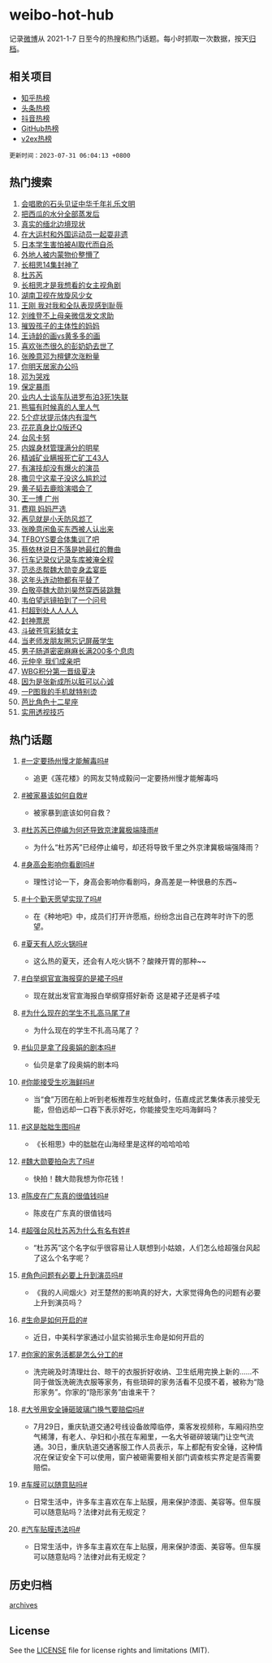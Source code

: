 # weibo-hot-hub

记录[微博](https://www.weibo.com)从 2021-1-7 日至今的热搜和热门话题。每小时抓取一次数据，按天[归档](archives)。

## 相关项目

- [知乎热榜](https://github.com/lonnyzhang423/zhihu-hot-hub)
- [头条热榜](https://github.com/lonnyzhang423/toutiao-hot-hub)
- [抖音热榜](https://github.com/lonnyzhang423/douyin-hot-hub)
- [GitHub热榜](https://github.com/lonnyzhang423/github-hot-hub)
- [v2ex热榜](https://github.com/lonnyzhang423/v2ex-hot-hub)


`更新时间：2023-07-31 06:04:13 +0800`

## 热门搜索

1. [会唱歌的石头见证中华千年礼乐文明](https://m.weibo.cn/search?containerid=100103type%3D1%26t%3D10%26q%3D%23%E4%BC%9A%E5%94%B1%E6%AD%8C%E7%9A%84%E7%9F%B3%E5%A4%B4%E8%A7%81%E8%AF%81%E4%B8%AD%E5%8D%8E%E5%8D%83%E5%B9%B4%E7%A4%BC%E4%B9%90%E6%96%87%E6%98%8E%23&stream_entry_id=51&isnewpage=1&extparam=seat%3D1%26filter_type%3Drealtimehot%26dgr%3D0%26c_type%3D51%26pos%3D0%26stream_entry_id%3D51%26cate%3D10103%26display_time%3D1690754652%26pre_seqid%3D1690754652012027345131&luicode=10000011&lfid=106003type%253D25%2526t%253D3%2526disable_hot%253D1%2526filter_type%253Drealtimehot)
1. [把西瓜的水分全部蒸发后](https://m.weibo.cn/search?containerid=100103type%3D1%26t%3D10%26q%3D%E6%8A%8A%E8%A5%BF%E7%93%9C%E7%9A%84%E6%B0%B4%E5%88%86%E5%85%A8%E9%83%A8%E8%92%B8%E5%8F%91%E5%90%8E&stream_entry_id=31&isnewpage=1&extparam=seat%3D1%26band_rank%3D1%26q%3D%25E6%258A%258A%25E8%25A5%25BF%25E7%2593%259C%25E7%259A%2584%25E6%25B0%25B4%25E5%2588%2586%25E5%2585%25A8%25E9%2583%25A8%25E8%2592%25B8%25E5%258F%2591%25E5%2590%258E%26lcate%3D5001%26c_type%3D31%26filter_type%3Drealtimehot%26cate%3D5001%26flag%3D2%26dgr%3D0%26stream_entry_id%3D31%26pos%3D0%26realpos%3D1%26display_time%3D1690754652%26pre_seqid%3D1690754652012027345131&luicode=10000011&lfid=106003type%253D25%2526t%253D3%2526disable_hot%253D1%2526filter_type%253Drealtimehot)
1. [真实的缅北边境现状](https://m.weibo.cn/search?containerid=100103type%3D1%26t%3D10%26q%3D%23%E7%9C%9F%E5%AE%9E%E7%9A%84%E7%BC%85%E5%8C%97%E8%BE%B9%E5%A2%83%E7%8E%B0%E7%8A%B6%23&stream_entry_id=31&isnewpage=1&extparam=seat%3D1%26band_rank%3D2%26q%3D%2523%25E7%259C%259F%25E5%25AE%259E%25E7%259A%2584%25E7%25BC%2585%25E5%258C%2597%25E8%25BE%25B9%25E5%25A2%2583%25E7%258E%25B0%25E7%258A%25B6%2523%26lcate%3D5001%26c_type%3D31%26filter_type%3Drealtimehot%26cate%3D5001%26flag%3D2%26dgr%3D0%26stream_entry_id%3D31%26pos%3D1%26realpos%3D2%26display_time%3D1690754652%26pre_seqid%3D1690754652012027345131&luicode=10000011&lfid=106003type%253D25%2526t%253D3%2526disable_hot%253D1%2526filter_type%253Drealtimehot)
1. [在大运村和外国运动员一起耍非遗](https://m.weibo.cn/search?containerid=100103type%3D1%26t%3D10%26q%3D%23%E5%9C%A8%E5%A4%A7%E8%BF%90%E6%9D%91%E5%92%8C%E5%A4%96%E5%9B%BD%E8%BF%90%E5%8A%A8%E5%91%98%E4%B8%80%E8%B5%B7%E8%80%8D%E9%9D%9E%E9%81%97%23&stream_entry_id=31&isnewpage=1&extparam=seat%3D1%26band_rank%3D3%26q%3D%2523%25E5%259C%25A8%25E5%25A4%25A7%25E8%25BF%2590%25E6%259D%2591%25E5%2592%258C%25E5%25A4%2596%25E5%259B%25BD%25E8%25BF%2590%25E5%258A%25A8%25E5%2591%2598%25E4%25B8%2580%25E8%25B5%25B7%25E8%2580%258D%25E9%259D%259E%25E9%2581%2597%2523%26lcate%3D5001%26c_type%3D31%26filter_type%3Drealtimehot%26cate%3D5001%26flag%3D0%26dgr%3D0%26stream_entry_id%3D31%26pos%3D2%26realpos%3D3%26display_time%3D1690754652%26pre_seqid%3D1690754652012027345131&luicode=10000011&lfid=106003type%253D25%2526t%253D3%2526disable_hot%253D1%2526filter_type%253Drealtimehot)
1. [日本学生害怕被AI取代而自杀](https://m.weibo.cn/search?containerid=100103type%3D1%26t%3D10%26q%3D%E6%97%A5%E6%9C%AC%E5%AD%A6%E7%94%9F%E5%AE%B3%E6%80%95%E8%A2%ABAI%E5%8F%96%E4%BB%A3%E8%80%8C%E8%87%AA%E6%9D%80&stream_entry_id=31&isnewpage=1&extparam=seat%3D1%26band_rank%3D4%26q%3D%25E6%2597%25A5%25E6%259C%25AC%25E5%25AD%25A6%25E7%2594%259F%25E5%25AE%25B3%25E6%2580%2595%25E8%25A2%25ABAI%25E5%258F%2596%25E4%25BB%25A3%25E8%2580%258C%25E8%2587%25AA%25E6%259D%2580%26lcate%3D5001%26c_type%3D31%26filter_type%3Drealtimehot%26cate%3D5001%26flag%3D2%26dgr%3D0%26stream_entry_id%3D31%26pos%3D3%26realpos%3D4%26display_time%3D1690754652%26pre_seqid%3D1690754652012027345131&luicode=10000011&lfid=106003type%253D25%2526t%253D3%2526disable_hot%253D1%2526filter_type%253Drealtimehot)
1. [外地人被内蒙物价整懵了](https://m.weibo.cn/search?containerid=100103type%3D1%26t%3D10%26q%3D%23%E5%A4%96%E5%9C%B0%E4%BA%BA%E8%A2%AB%E5%86%85%E8%92%99%E7%89%A9%E4%BB%B7%E6%95%B4%E6%87%B5%E4%BA%86%23&stream_entry_id=31&isnewpage=1&extparam=seat%3D1%26band_rank%3D5%26q%3D%2523%25E5%25A4%2596%25E5%259C%25B0%25E4%25BA%25BA%25E8%25A2%25AB%25E5%2586%2585%25E8%2592%2599%25E7%2589%25A9%25E4%25BB%25B7%25E6%2595%25B4%25E6%2587%25B5%25E4%25BA%2586%2523%26lcate%3D5001%26c_type%3D31%26filter_type%3Drealtimehot%26cate%3D5001%26flag%3D2%26dgr%3D0%26stream_entry_id%3D31%26pos%3D4%26realpos%3D5%26display_time%3D1690754652%26pre_seqid%3D1690754652012027345131&luicode=10000011&lfid=106003type%253D25%2526t%253D3%2526disable_hot%253D1%2526filter_type%253Drealtimehot)
1. [长相思14集封神了](https://m.weibo.cn/search?containerid=100103type%3D1%26t%3D10%26q%3D%23%E9%95%BF%E7%9B%B8%E6%80%9D14%E9%9B%86%E5%B0%81%E7%A5%9E%E4%BA%86%23&stream_entry_id=31&isnewpage=1&extparam=seat%3D1%26band_rank%3D6%26q%3D%2523%25E9%2595%25BF%25E7%259B%25B8%25E6%2580%259D14%25E9%259B%2586%25E5%25B0%2581%25E7%25A5%259E%25E4%25BA%2586%2523%26lcate%3D5001%26c_type%3D31%26filter_type%3Drealtimehot%26cate%3D5001%26flag%3D16%26dgr%3D0%26stream_entry_id%3D31%26pos%3D5%26realpos%3D6%26display_time%3D1690754652%26pre_seqid%3D1690754652012027345131&luicode=10000011&lfid=106003type%253D25%2526t%253D3%2526disable_hot%253D1%2526filter_type%253Drealtimehot)
1. [杜苏芮](https://m.weibo.cn/search?containerid=100103type%3D1%26t%3D10%26q%3D%E6%9D%9C%E8%8B%8F%E8%8A%AE&stream_entry_id=31&isnewpage=1&extparam=seat%3D1%26band_rank%3D7%26q%3D%25E6%259D%259C%25E8%258B%258F%25E8%258A%25AE%26lcate%3D5001%26c_type%3D31%26filter_type%3Drealtimehot%26cate%3D5001%26flag%3D16%26dgr%3D0%26stream_entry_id%3D31%26pos%3D6%26realpos%3D7%26display_time%3D1690754652%26pre_seqid%3D1690754652012027345131&luicode=10000011&lfid=106003type%253D25%2526t%253D3%2526disable_hot%253D1%2526filter_type%253Drealtimehot)
1. [长相思才是我想看的女主视角剧](https://m.weibo.cn/search?containerid=100103type%3D1%26t%3D10%26q%3D%E9%95%BF%E7%9B%B8%E6%80%9D%E6%89%8D%E6%98%AF%E6%88%91%E6%83%B3%E7%9C%8B%E7%9A%84%E5%A5%B3%E4%B8%BB%E8%A7%86%E8%A7%92%E5%89%A7&stream_entry_id=31&isnewpage=1&extparam=seat%3D1%26band_rank%3D8%26q%3D%25E9%2595%25BF%25E7%259B%25B8%25E6%2580%259D%25E6%2589%258D%25E6%2598%25AF%25E6%2588%2591%25E6%2583%25B3%25E7%259C%258B%25E7%259A%2584%25E5%25A5%25B3%25E4%25B8%25BB%25E8%25A7%2586%25E8%25A7%2592%25E5%2589%25A7%26lcate%3D5001%26c_type%3D31%26filter_type%3Drealtimehot%26cate%3D5001%26flag%3D0%26dgr%3D0%26stream_entry_id%3D31%26pos%3D7%26realpos%3D8%26display_time%3D1690754652%26pre_seqid%3D1690754652012027345131&luicode=10000011&lfid=106003type%253D25%2526t%253D3%2526disable_hot%253D1%2526filter_type%253Drealtimehot)
1. [湖南卫视在放旋风少女](https://m.weibo.cn/search?containerid=100103type%3D1%26t%3D10%26q%3D%E6%B9%96%E5%8D%97%E5%8D%AB%E8%A7%86%E5%9C%A8%E6%94%BE%E6%97%8B%E9%A3%8E%E5%B0%91%E5%A5%B3&stream_entry_id=31&isnewpage=1&extparam=seat%3D1%26band_rank%3D9%26q%3D%25E6%25B9%2596%25E5%258D%2597%25E5%258D%25AB%25E8%25A7%2586%25E5%259C%25A8%25E6%2594%25BE%25E6%2597%258B%25E9%25A3%258E%25E5%25B0%2591%25E5%25A5%25B3%26lcate%3D5001%26c_type%3D31%26filter_type%3Drealtimehot%26cate%3D5001%26flag%3D0%26dgr%3D0%26stream_entry_id%3D31%26pos%3D8%26realpos%3D9%26display_time%3D1690754652%26pre_seqid%3D1690754652012027345131&luicode=10000011&lfid=106003type%253D25%2526t%253D3%2526disable_hot%253D1%2526filter_type%253Drealtimehot)
1. [王刚 我对我和全队表现感到耻辱](https://m.weibo.cn/search?containerid=100103type%3D1%26t%3D10%26q%3D%E7%8E%8B%E5%88%9A+%E6%88%91%E5%AF%B9%E6%88%91%E5%92%8C%E5%85%A8%E9%98%9F%E8%A1%A8%E7%8E%B0%E6%84%9F%E5%88%B0%E8%80%BB%E8%BE%B1&stream_entry_id=31&isnewpage=1&extparam=seat%3D1%26band_rank%3D10%26q%3D%25E7%258E%258B%25E5%2588%259A%2520%25E6%2588%2591%25E5%25AF%25B9%25E6%2588%2591%25E5%2592%258C%25E5%2585%25A8%25E9%2598%259F%25E8%25A1%25A8%25E7%258E%25B0%25E6%2584%259F%25E5%2588%25B0%25E8%2580%25BB%25E8%25BE%25B1%26lcate%3D5001%26c_type%3D31%26filter_type%3Drealtimehot%26cate%3D5001%26flag%3D0%26dgr%3D0%26stream_entry_id%3D31%26pos%3D9%26realpos%3D10%26display_time%3D1690754652%26pre_seqid%3D1690754652012027345131&luicode=10000011&lfid=106003type%253D25%2526t%253D3%2526disable_hot%253D1%2526filter_type%253Drealtimehot)
1. [刘维登不上母亲微信发文求助](https://m.weibo.cn/search?containerid=100103type%3D1%26t%3D10%26q%3D%23%E5%88%98%E7%BB%B4%E7%99%BB%E4%B8%8D%E4%B8%8A%E6%AF%8D%E4%BA%B2%E5%BE%AE%E4%BF%A1%E5%8F%91%E6%96%87%E6%B1%82%E5%8A%A9%23&stream_entry_id=31&isnewpage=1&extparam=seat%3D1%26band_rank%3D11%26q%3D%2523%25E5%2588%2598%25E7%25BB%25B4%25E7%2599%25BB%25E4%25B8%258D%25E4%25B8%258A%25E6%25AF%258D%25E4%25BA%25B2%25E5%25BE%25AE%25E4%25BF%25A1%25E5%258F%2591%25E6%2596%2587%25E6%25B1%2582%25E5%258A%25A9%2523%26lcate%3D5001%26c_type%3D31%26filter_type%3Drealtimehot%26cate%3D5001%26flag%3D2%26dgr%3D0%26stream_entry_id%3D31%26pos%3D10%26realpos%3D11%26display_time%3D1690754652%26pre_seqid%3D1690754652012027345131&luicode=10000011&lfid=106003type%253D25%2526t%253D3%2526disable_hot%253D1%2526filter_type%253Drealtimehot)
1. [摧毁孩子的主体性的妈妈](https://m.weibo.cn/search?containerid=100103type%3D1%26t%3D10%26q%3D%E6%91%A7%E6%AF%81%E5%AD%A9%E5%AD%90%E7%9A%84%E4%B8%BB%E4%BD%93%E6%80%A7%E7%9A%84%E5%A6%88%E5%A6%88&stream_entry_id=31&isnewpage=1&extparam=seat%3D1%26band_rank%3D12%26q%3D%25E6%2591%25A7%25E6%25AF%2581%25E5%25AD%25A9%25E5%25AD%2590%25E7%259A%2584%25E4%25B8%25BB%25E4%25BD%2593%25E6%2580%25A7%25E7%259A%2584%25E5%25A6%2588%25E5%25A6%2588%26lcate%3D5001%26c_type%3D31%26filter_type%3Drealtimehot%26cate%3D5001%26flag%3D0%26dgr%3D0%26stream_entry_id%3D31%26pos%3D11%26realpos%3D12%26display_time%3D1690754652%26pre_seqid%3D1690754652012027345131&luicode=10000011&lfid=106003type%253D25%2526t%253D3%2526disable_hot%253D1%2526filter_type%253Drealtimehot)
1. [王诗龄的画vs黄多多的画](https://m.weibo.cn/search?containerid=100103type%3D1%26t%3D10%26q%3D%23%E7%8E%8B%E8%AF%97%E9%BE%84%E7%9A%84%E7%94%BBvs%E9%BB%84%E5%A4%9A%E5%A4%9A%E7%9A%84%E7%94%BB%23&stream_entry_id=31&isnewpage=1&extparam=seat%3D1%26band_rank%3D13%26q%3D%2523%25E7%258E%258B%25E8%25AF%2597%25E9%25BE%2584%25E7%259A%2584%25E7%2594%25BBvs%25E9%25BB%2584%25E5%25A4%259A%25E5%25A4%259A%25E7%259A%2584%25E7%2594%25BB%2523%26lcate%3D5001%26c_type%3D31%26filter_type%3Drealtimehot%26cate%3D5001%26flag%3D0%26dgr%3D0%26stream_entry_id%3D31%26pos%3D12%26realpos%3D13%26display_time%3D1690754652%26pre_seqid%3D1690754652012027345131&luicode=10000011&lfid=106003type%253D25%2526t%253D3%2526disable_hot%253D1%2526filter_type%253Drealtimehot)
1. [喜欢张杰很久的彭奶奶去世了](https://m.weibo.cn/search?containerid=100103type%3D1%26t%3D10%26q%3D%23%E5%96%9C%E6%AC%A2%E5%BC%A0%E6%9D%B0%E5%BE%88%E4%B9%85%E7%9A%84%E5%BD%AD%E5%A5%B6%E5%A5%B6%E5%8E%BB%E4%B8%96%E4%BA%86%23&stream_entry_id=31&isnewpage=1&extparam=seat%3D1%26band_rank%3D14%26q%3D%2523%25E5%2596%259C%25E6%25AC%25A2%25E5%25BC%25A0%25E6%259D%25B0%25E5%25BE%2588%25E4%25B9%2585%25E7%259A%2584%25E5%25BD%25AD%25E5%25A5%25B6%25E5%25A5%25B6%25E5%258E%25BB%25E4%25B8%2596%25E4%25BA%2586%2523%26lcate%3D5001%26c_type%3D31%26filter_type%3Drealtimehot%26cate%3D5001%26flag%3D0%26dgr%3D0%26stream_entry_id%3D31%26pos%3D13%26realpos%3D14%26display_time%3D1690754652%26pre_seqid%3D1690754652012027345131&luicode=10000011&lfid=106003type%253D25%2526t%253D3%2526disable_hot%253D1%2526filter_type%253Drealtimehot)
1. [张晚意邓为檀健次涨粉量](https://m.weibo.cn/search?containerid=100103type%3D1%26t%3D10%26q%3D%23%E5%BC%A0%E6%99%9A%E6%84%8F%E9%82%93%E4%B8%BA%E6%AA%80%E5%81%A5%E6%AC%A1%E6%B6%A8%E7%B2%89%E9%87%8F%23&stream_entry_id=31&isnewpage=1&extparam=seat%3D1%26band_rank%3D15%26q%3D%2523%25E5%25BC%25A0%25E6%2599%259A%25E6%2584%258F%25E9%2582%2593%25E4%25B8%25BA%25E6%25AA%2580%25E5%2581%25A5%25E6%25AC%25A1%25E6%25B6%25A8%25E7%25B2%2589%25E9%2587%258F%2523%26lcate%3D5001%26c_type%3D31%26filter_type%3Drealtimehot%26cate%3D5001%26flag%3D0%26dgr%3D0%26stream_entry_id%3D31%26pos%3D14%26realpos%3D15%26display_time%3D1690754652%26pre_seqid%3D1690754652012027345131&luicode=10000011&lfid=106003type%253D25%2526t%253D3%2526disable_hot%253D1%2526filter_type%253Drealtimehot)
1. [你明天居家办公吗](https://m.weibo.cn/search?containerid=100103type%3D1%26t%3D10%26q%3D%23%E4%BD%A0%E6%98%8E%E5%A4%A9%E5%B1%85%E5%AE%B6%E5%8A%9E%E5%85%AC%E5%90%97%23&stream_entry_id=31&isnewpage=1&extparam=seat%3D1%26band_rank%3D16%26q%3D%2523%25E4%25BD%25A0%25E6%2598%258E%25E5%25A4%25A9%25E5%25B1%2585%25E5%25AE%25B6%25E5%258A%259E%25E5%2585%25AC%25E5%2590%2597%2523%26lcate%3D5001%26c_type%3D31%26filter_type%3Drealtimehot%26cate%3D5001%26flag%3D0%26dgr%3D0%26stream_entry_id%3D31%26pos%3D15%26realpos%3D16%26display_time%3D1690754652%26pre_seqid%3D1690754652012027345131&luicode=10000011&lfid=106003type%253D25%2526t%253D3%2526disable_hot%253D1%2526filter_type%253Drealtimehot)
1. [邓为哭戏](https://m.weibo.cn/search?containerid=100103type%3D1%26t%3D10%26q%3D%E9%82%93%E4%B8%BA%E5%93%AD%E6%88%8F&stream_entry_id=31&isnewpage=1&extparam=seat%3D1%26band_rank%3D17%26q%3D%25E9%2582%2593%25E4%25B8%25BA%25E5%2593%25AD%25E6%2588%258F%26lcate%3D5001%26c_type%3D31%26filter_type%3Drealtimehot%26cate%3D5001%26flag%3D0%26dgr%3D0%26stream_entry_id%3D31%26pos%3D16%26realpos%3D17%26display_time%3D1690754652%26pre_seqid%3D1690754652012027345131&luicode=10000011&lfid=106003type%253D25%2526t%253D3%2526disable_hot%253D1%2526filter_type%253Drealtimehot)
1. [保定暴雨](https://m.weibo.cn/search?containerid=100103type%3D1%26t%3D10%26q%3D%E4%BF%9D%E5%AE%9A%E6%9A%B4%E9%9B%A8&stream_entry_id=31&isnewpage=1&extparam=seat%3D1%26band_rank%3D18%26q%3D%25E4%25BF%259D%25E5%25AE%259A%25E6%259A%25B4%25E9%259B%25A8%26lcate%3D5001%26c_type%3D31%26filter_type%3Drealtimehot%26cate%3D5001%26flag%3D0%26dgr%3D0%26stream_entry_id%3D31%26pos%3D17%26realpos%3D18%26display_time%3D1690754652%26pre_seqid%3D1690754652012027345131&luicode=10000011&lfid=106003type%253D25%2526t%253D3%2526disable_hot%253D1%2526filter_type%253Drealtimehot)
1. [业内人士谈车队进罗布泊3死1失联](https://m.weibo.cn/search?containerid=100103type%3D1%26t%3D10%26q%3D%23%E4%B8%9A%E5%86%85%E4%BA%BA%E5%A3%AB%E8%B0%88%E8%BD%A6%E9%98%9F%E8%BF%9B%E7%BD%97%E5%B8%83%E6%B3%8A3%E6%AD%BB1%E5%A4%B1%E8%81%94%23&stream_entry_id=31&isnewpage=1&extparam=seat%3D1%26band_rank%3D19%26q%3D%2523%25E4%25B8%259A%25E5%2586%2585%25E4%25BA%25BA%25E5%25A3%25AB%25E8%25B0%2588%25E8%25BD%25A6%25E9%2598%259F%25E8%25BF%259B%25E7%25BD%2597%25E5%25B8%2583%25E6%25B3%258A3%25E6%25AD%25BB1%25E5%25A4%25B1%25E8%2581%2594%2523%26lcate%3D5001%26c_type%3D31%26filter_type%3Drealtimehot%26cate%3D5001%26flag%3D0%26dgr%3D0%26stream_entry_id%3D31%26pos%3D18%26realpos%3D19%26display_time%3D1690754652%26pre_seqid%3D1690754652012027345131&luicode=10000011&lfid=106003type%253D25%2526t%253D3%2526disable_hot%253D1%2526filter_type%253Drealtimehot)
1. [熊猫有时候真的人里人气](https://m.weibo.cn/search?containerid=100103type%3D1%26t%3D10%26q%3D%E7%86%8A%E7%8C%AB%E6%9C%89%E6%97%B6%E5%80%99%E7%9C%9F%E7%9A%84%E4%BA%BA%E9%87%8C%E4%BA%BA%E6%B0%94&stream_entry_id=31&isnewpage=1&extparam=seat%3D1%26band_rank%3D20%26q%3D%25E7%2586%258A%25E7%258C%25AB%25E6%259C%2589%25E6%2597%25B6%25E5%2580%2599%25E7%259C%259F%25E7%259A%2584%25E4%25BA%25BA%25E9%2587%258C%25E4%25BA%25BA%25E6%25B0%2594%26lcate%3D5001%26c_type%3D31%26filter_type%3Drealtimehot%26cate%3D5001%26flag%3D0%26dgr%3D0%26stream_entry_id%3D31%26pos%3D19%26realpos%3D20%26display_time%3D1690754652%26pre_seqid%3D1690754652012027345131&luicode=10000011&lfid=106003type%253D25%2526t%253D3%2526disable_hot%253D1%2526filter_type%253Drealtimehot)
1. [5个症状提示体内有湿气](https://m.weibo.cn/search?containerid=100103type%3D1%26t%3D10%26q%3D%235%E4%B8%AA%E7%97%87%E7%8A%B6%E6%8F%90%E7%A4%BA%E4%BD%93%E5%86%85%E6%9C%89%E6%B9%BF%E6%B0%94%23&stream_entry_id=31&isnewpage=1&extparam=seat%3D1%26band_rank%3D21%26q%3D%25235%25E4%25B8%25AA%25E7%2597%2587%25E7%258A%25B6%25E6%258F%2590%25E7%25A4%25BA%25E4%25BD%2593%25E5%2586%2585%25E6%259C%2589%25E6%25B9%25BF%25E6%25B0%2594%2523%26lcate%3D5001%26c_type%3D31%26filter_type%3Drealtimehot%26cate%3D5001%26flag%3D0%26dgr%3D0%26stream_entry_id%3D31%26pos%3D20%26realpos%3D21%26display_time%3D1690754652%26pre_seqid%3D1690754652012027345131&luicode=10000011&lfid=106003type%253D25%2526t%253D3%2526disable_hot%253D1%2526filter_type%253Drealtimehot)
1. [花花真身比Q版还Q](https://m.weibo.cn/search?containerid=100103type%3D1%26t%3D10%26q%3D%E8%8A%B1%E8%8A%B1%E7%9C%9F%E8%BA%AB%E6%AF%94Q%E7%89%88%E8%BF%98Q&stream_entry_id=31&isnewpage=1&extparam=seat%3D1%26band_rank%3D22%26q%3D%25E8%258A%25B1%25E8%258A%25B1%25E7%259C%259F%25E8%25BA%25AB%25E6%25AF%2594Q%25E7%2589%2588%25E8%25BF%2598Q%26lcate%3D5001%26c_type%3D31%26filter_type%3Drealtimehot%26cate%3D5001%26flag%3D0%26dgr%3D0%26stream_entry_id%3D31%26pos%3D21%26realpos%3D22%26display_time%3D1690754652%26pre_seqid%3D1690754652012027345131&luicode=10000011&lfid=106003type%253D25%2526t%253D3%2526disable_hot%253D1%2526filter_type%253Drealtimehot)
1. [台风卡努](https://m.weibo.cn/search?containerid=100103type%3D1%26t%3D10%26q%3D%E5%8F%B0%E9%A3%8E%E5%8D%A1%E5%8A%AA&stream_entry_id=31&isnewpage=1&extparam=seat%3D1%26band_rank%3D23%26q%3D%25E5%258F%25B0%25E9%25A3%258E%25E5%258D%25A1%25E5%258A%25AA%26lcate%3D5001%26c_type%3D31%26filter_type%3Drealtimehot%26cate%3D5001%26flag%3D0%26dgr%3D0%26stream_entry_id%3D31%26pos%3D22%26realpos%3D23%26display_time%3D1690754652%26pre_seqid%3D1690754652012027345131&luicode=10000011&lfid=106003type%253D25%2526t%253D3%2526disable_hot%253D1%2526filter_type%253Drealtimehot)
1. [内娱身材管理满分的明星](https://m.weibo.cn/search?containerid=100103type%3D1%26t%3D10%26q%3D%23%E5%86%85%E5%A8%B1%E8%BA%AB%E6%9D%90%E7%AE%A1%E7%90%86%E6%BB%A1%E5%88%86%E7%9A%84%E6%98%8E%E6%98%9F%23&stream_entry_id=31&isnewpage=1&extparam=seat%3D1%26band_rank%3D24%26q%3D%2523%25E5%2586%2585%25E5%25A8%25B1%25E8%25BA%25AB%25E6%259D%2590%25E7%25AE%25A1%25E7%2590%2586%25E6%25BB%25A1%25E5%2588%2586%25E7%259A%2584%25E6%2598%258E%25E6%2598%259F%2523%26lcate%3D5001%26c_type%3D31%26filter_type%3Drealtimehot%26cate%3D5001%26flag%3D0%26dgr%3D0%26stream_entry_id%3D31%26pos%3D23%26realpos%3D24%26display_time%3D1690754652%26pre_seqid%3D1690754652012027345131&luicode=10000011&lfid=106003type%253D25%2526t%253D3%2526disable_hot%253D1%2526filter_type%253Drealtimehot)
1. [精诚矿业瞒报死亡矿工43人](https://m.weibo.cn/search?containerid=100103type%3D1%26t%3D10%26q%3D%23%E7%B2%BE%E8%AF%9A%E7%9F%BF%E4%B8%9A%E7%9E%92%E6%8A%A5%E6%AD%BB%E4%BA%A1%E7%9F%BF%E5%B7%A543%E4%BA%BA%23&stream_entry_id=31&isnewpage=1&extparam=seat%3D1%26band_rank%3D25%26q%3D%2523%25E7%25B2%25BE%25E8%25AF%259A%25E7%259F%25BF%25E4%25B8%259A%25E7%259E%2592%25E6%258A%25A5%25E6%25AD%25BB%25E4%25BA%25A1%25E7%259F%25BF%25E5%25B7%25A543%25E4%25BA%25BA%2523%26lcate%3D5001%26c_type%3D31%26filter_type%3Drealtimehot%26cate%3D5001%26flag%3D0%26dgr%3D0%26stream_entry_id%3D31%26pos%3D24%26realpos%3D25%26display_time%3D1690754652%26pre_seqid%3D1690754652012027345131&luicode=10000011&lfid=106003type%253D25%2526t%253D3%2526disable_hot%253D1%2526filter_type%253Drealtimehot)
1. [有演技却没有爆火的演员](https://m.weibo.cn/search?containerid=100103type%3D1%26t%3D10%26q%3D%23%E6%9C%89%E6%BC%94%E6%8A%80%E5%8D%B4%E6%B2%A1%E6%9C%89%E7%88%86%E7%81%AB%E7%9A%84%E6%BC%94%E5%91%98%23&stream_entry_id=31&isnewpage=1&extparam=seat%3D1%26band_rank%3D26%26q%3D%2523%25E6%259C%2589%25E6%25BC%2594%25E6%258A%2580%25E5%258D%25B4%25E6%25B2%25A1%25E6%259C%2589%25E7%2588%2586%25E7%2581%25AB%25E7%259A%2584%25E6%25BC%2594%25E5%2591%2598%2523%26lcate%3D5001%26c_type%3D31%26filter_type%3Drealtimehot%26cate%3D5001%26flag%3D0%26dgr%3D0%26stream_entry_id%3D31%26pos%3D25%26realpos%3D26%26display_time%3D1690754652%26pre_seqid%3D1690754652012027345131&luicode=10000011&lfid=106003type%253D25%2526t%253D3%2526disable_hot%253D1%2526filter_type%253Drealtimehot)
1. [撒贝宁这辈子没这么尴尬过](https://m.weibo.cn/search?containerid=100103type%3D1%26t%3D10%26q%3D%23%E6%92%92%E8%B4%9D%E5%AE%81%E8%BF%99%E8%BE%88%E5%AD%90%E6%B2%A1%E8%BF%99%E4%B9%88%E5%B0%B4%E5%B0%AC%E8%BF%87%23&stream_entry_id=31&isnewpage=1&extparam=seat%3D1%26band_rank%3D27%26q%3D%2523%25E6%2592%2592%25E8%25B4%259D%25E5%25AE%2581%25E8%25BF%2599%25E8%25BE%2588%25E5%25AD%2590%25E6%25B2%25A1%25E8%25BF%2599%25E4%25B9%2588%25E5%25B0%25B4%25E5%25B0%25AC%25E8%25BF%2587%2523%26lcate%3D5001%26c_type%3D31%26filter_type%3Drealtimehot%26cate%3D5001%26flag%3D0%26dgr%3D0%26stream_entry_id%3D31%26pos%3D26%26realpos%3D27%26display_time%3D1690754652%26pre_seqid%3D1690754652012027345131&luicode=10000011&lfid=106003type%253D25%2526t%253D3%2526disable_hot%253D1%2526filter_type%253Drealtimehot)
1. [黄子韬去鹿晗演唱会了](https://m.weibo.cn/search?containerid=100103type%3D1%26t%3D10%26q%3D%23%E9%BB%84%E5%AD%90%E9%9F%AC%E5%8E%BB%E9%B9%BF%E6%99%97%E6%BC%94%E5%94%B1%E4%BC%9A%E4%BA%86%23&stream_entry_id=31&isnewpage=1&extparam=seat%3D1%26band_rank%3D28%26q%3D%2523%25E9%25BB%2584%25E5%25AD%2590%25E9%259F%25AC%25E5%258E%25BB%25E9%25B9%25BF%25E6%2599%2597%25E6%25BC%2594%25E5%2594%25B1%25E4%25BC%259A%25E4%25BA%2586%2523%26lcate%3D5001%26c_type%3D31%26filter_type%3Drealtimehot%26cate%3D5001%26flag%3D0%26dgr%3D0%26stream_entry_id%3D31%26pos%3D27%26realpos%3D28%26display_time%3D1690754652%26pre_seqid%3D1690754652012027345131&luicode=10000011&lfid=106003type%253D25%2526t%253D3%2526disable_hot%253D1%2526filter_type%253Drealtimehot)
1. [王一博 广州](https://m.weibo.cn/search?containerid=100103type%3D1%26t%3D10%26q%3D%E7%8E%8B%E4%B8%80%E5%8D%9A+%E5%B9%BF%E5%B7%9E&stream_entry_id=31&isnewpage=1&extparam=seat%3D1%26band_rank%3D29%26q%3D%25E7%258E%258B%25E4%25B8%2580%25E5%258D%259A%2520%25E5%25B9%25BF%25E5%25B7%259E%26lcate%3D5001%26c_type%3D31%26filter_type%3Drealtimehot%26cate%3D5001%26flag%3D0%26dgr%3D0%26stream_entry_id%3D31%26pos%3D28%26realpos%3D29%26display_time%3D1690754652%26pre_seqid%3D1690754652012027345131&luicode=10000011&lfid=106003type%253D25%2526t%253D3%2526disable_hot%253D1%2526filter_type%253Drealtimehot)
1. [费翔 妈妈严选](https://m.weibo.cn/search?containerid=100103type%3D1%26t%3D10%26q%3D%E8%B4%B9%E7%BF%94+%E5%A6%88%E5%A6%88%E4%B8%A5%E9%80%89&stream_entry_id=31&isnewpage=1&extparam=seat%3D1%26band_rank%3D30%26q%3D%25E8%25B4%25B9%25E7%25BF%2594%2520%25E5%25A6%2588%25E5%25A6%2588%25E4%25B8%25A5%25E9%2580%2589%26lcate%3D5001%26c_type%3D31%26filter_type%3Drealtimehot%26cate%3D5001%26flag%3D0%26dgr%3D0%26stream_entry_id%3D31%26pos%3D29%26realpos%3D30%26display_time%3D1690754652%26pre_seqid%3D1690754652012027345131&luicode=10000011&lfid=106003type%253D25%2526t%253D3%2526disable_hot%253D1%2526filter_type%253Drealtimehot)
1. [再见就是小夭防风邶了](https://m.weibo.cn/search?containerid=100103type%3D1%26t%3D10%26q%3D%23%E5%86%8D%E8%A7%81%E5%B0%B1%E6%98%AF%E5%B0%8F%E5%A4%AD%E9%98%B2%E9%A3%8E%E9%82%B6%E4%BA%86%23&stream_entry_id=31&isnewpage=1&extparam=seat%3D1%26band_rank%3D31%26q%3D%2523%25E5%2586%258D%25E8%25A7%2581%25E5%25B0%25B1%25E6%2598%25AF%25E5%25B0%258F%25E5%25A4%25AD%25E9%2598%25B2%25E9%25A3%258E%25E9%2582%25B6%25E4%25BA%2586%2523%26lcate%3D5001%26c_type%3D31%26filter_type%3Drealtimehot%26cate%3D5001%26flag%3D0%26dgr%3D0%26stream_entry_id%3D31%26pos%3D30%26realpos%3D31%26display_time%3D1690754652%26pre_seqid%3D1690754652012027345131&luicode=10000011&lfid=106003type%253D25%2526t%253D3%2526disable_hot%253D1%2526filter_type%253Drealtimehot)
1. [张晚意闲鱼买东西被人认出来](https://m.weibo.cn/search?containerid=100103type%3D1%26t%3D10%26q%3D%23%E5%BC%A0%E6%99%9A%E6%84%8F%E9%97%B2%E9%B1%BC%E4%B9%B0%E4%B8%9C%E8%A5%BF%E8%A2%AB%E4%BA%BA%E8%AE%A4%E5%87%BA%E6%9D%A5%23&stream_entry_id=31&isnewpage=1&extparam=seat%3D1%26band_rank%3D32%26q%3D%2523%25E5%25BC%25A0%25E6%2599%259A%25E6%2584%258F%25E9%2597%25B2%25E9%25B1%25BC%25E4%25B9%25B0%25E4%25B8%259C%25E8%25A5%25BF%25E8%25A2%25AB%25E4%25BA%25BA%25E8%25AE%25A4%25E5%2587%25BA%25E6%259D%25A5%2523%26lcate%3D5001%26c_type%3D31%26filter_type%3Drealtimehot%26cate%3D5001%26flag%3D0%26dgr%3D0%26stream_entry_id%3D31%26pos%3D31%26realpos%3D32%26display_time%3D1690754652%26pre_seqid%3D1690754652012027345131&luicode=10000011&lfid=106003type%253D25%2526t%253D3%2526disable_hot%253D1%2526filter_type%253Drealtimehot)
1. [TFBOYS要合体集训了吧](https://m.weibo.cn/search?containerid=100103type%3D1%26t%3D10%26q%3D%23TFBOYS%E8%A6%81%E5%90%88%E4%BD%93%E9%9B%86%E8%AE%AD%E4%BA%86%E5%90%A7%23&stream_entry_id=31&isnewpage=1&extparam=seat%3D1%26band_rank%3D33%26q%3D%2523TFBOYS%25E8%25A6%2581%25E5%2590%2588%25E4%25BD%2593%25E9%259B%2586%25E8%25AE%25AD%25E4%25BA%2586%25E5%2590%25A7%2523%26lcate%3D5001%26c_type%3D31%26filter_type%3Drealtimehot%26cate%3D5001%26flag%3D0%26dgr%3D0%26stream_entry_id%3D31%26pos%3D32%26realpos%3D33%26display_time%3D1690754652%26pre_seqid%3D1690754652012027345131&luicode=10000011&lfid=106003type%253D25%2526t%253D3%2526disable_hot%253D1%2526filter_type%253Drealtimehot)
1. [蔡依林说日不落是她最红的舞曲](https://m.weibo.cn/search?containerid=100103type%3D1%26t%3D10%26q%3D%23%E8%94%A1%E4%BE%9D%E6%9E%97%E8%AF%B4%E6%97%A5%E4%B8%8D%E8%90%BD%E6%98%AF%E5%A5%B9%E6%9C%80%E7%BA%A2%E7%9A%84%E8%88%9E%E6%9B%B2%23&stream_entry_id=31&isnewpage=1&extparam=seat%3D1%26band_rank%3D34%26q%3D%2523%25E8%2594%25A1%25E4%25BE%259D%25E6%259E%2597%25E8%25AF%25B4%25E6%2597%25A5%25E4%25B8%258D%25E8%2590%25BD%25E6%2598%25AF%25E5%25A5%25B9%25E6%259C%2580%25E7%25BA%25A2%25E7%259A%2584%25E8%2588%259E%25E6%259B%25B2%2523%26lcate%3D5001%26c_type%3D31%26filter_type%3Drealtimehot%26cate%3D5001%26flag%3D0%26dgr%3D0%26stream_entry_id%3D31%26pos%3D33%26realpos%3D34%26display_time%3D1690754652%26pre_seqid%3D1690754652012027345131&luicode=10000011&lfid=106003type%253D25%2526t%253D3%2526disable_hot%253D1%2526filter_type%253Drealtimehot)
1. [行车记录仪记录车库被淹全程](https://m.weibo.cn/search?containerid=100103type%3D1%26t%3D10%26q%3D%23%E8%A1%8C%E8%BD%A6%E8%AE%B0%E5%BD%95%E4%BB%AA%E8%AE%B0%E5%BD%95%E8%BD%A6%E5%BA%93%E8%A2%AB%E6%B7%B9%E5%85%A8%E7%A8%8B%23&stream_entry_id=31&isnewpage=1&extparam=seat%3D1%26band_rank%3D35%26q%3D%2523%25E8%25A1%258C%25E8%25BD%25A6%25E8%25AE%25B0%25E5%25BD%2595%25E4%25BB%25AA%25E8%25AE%25B0%25E5%25BD%2595%25E8%25BD%25A6%25E5%25BA%2593%25E8%25A2%25AB%25E6%25B7%25B9%25E5%2585%25A8%25E7%25A8%258B%2523%26lcate%3D5001%26c_type%3D31%26filter_type%3Drealtimehot%26cate%3D5001%26flag%3D0%26dgr%3D0%26stream_entry_id%3D31%26pos%3D34%26realpos%3D35%26display_time%3D1690754652%26pre_seqid%3D1690754652012027345131&luicode=10000011&lfid=106003type%253D25%2526t%253D3%2526disable_hot%253D1%2526filter_type%253Drealtimehot)
1. [范丞丞帮魏大勋变身孟宴臣](https://m.weibo.cn/search?containerid=100103type%3D1%26t%3D10%26q%3D%23%E8%8C%83%E4%B8%9E%E4%B8%9E%E5%B8%AE%E9%AD%8F%E5%A4%A7%E5%8B%8B%E5%8F%98%E8%BA%AB%E5%AD%9F%E5%AE%B4%E8%87%A3%23&stream_entry_id=31&isnewpage=1&extparam=seat%3D1%26band_rank%3D36%26q%3D%2523%25E8%258C%2583%25E4%25B8%259E%25E4%25B8%259E%25E5%25B8%25AE%25E9%25AD%258F%25E5%25A4%25A7%25E5%258B%258B%25E5%258F%2598%25E8%25BA%25AB%25E5%25AD%259F%25E5%25AE%25B4%25E8%2587%25A3%2523%26lcate%3D5001%26c_type%3D31%26filter_type%3Drealtimehot%26cate%3D5001%26flag%3D0%26dgr%3D0%26stream_entry_id%3D31%26pos%3D35%26realpos%3D36%26display_time%3D1690754652%26pre_seqid%3D1690754652012027345131&luicode=10000011&lfid=106003type%253D25%2526t%253D3%2526disable_hot%253D1%2526filter_type%253Drealtimehot)
1. [这年头连动物都有平替了](https://m.weibo.cn/search?containerid=100103type%3D1%26t%3D10%26q%3D%E8%BF%99%E5%B9%B4%E5%A4%B4%E8%BF%9E%E5%8A%A8%E7%89%A9%E9%83%BD%E6%9C%89%E5%B9%B3%E6%9B%BF%E4%BA%86&stream_entry_id=31&isnewpage=1&extparam=seat%3D1%26band_rank%3D37%26q%3D%25E8%25BF%2599%25E5%25B9%25B4%25E5%25A4%25B4%25E8%25BF%259E%25E5%258A%25A8%25E7%2589%25A9%25E9%2583%25BD%25E6%259C%2589%25E5%25B9%25B3%25E6%259B%25BF%25E4%25BA%2586%26lcate%3D5001%26c_type%3D31%26filter_type%3Drealtimehot%26cate%3D5001%26flag%3D0%26dgr%3D0%26stream_entry_id%3D31%26pos%3D36%26realpos%3D37%26display_time%3D1690754652%26pre_seqid%3D1690754652012027345131&luicode=10000011&lfid=106003type%253D25%2526t%253D3%2526disable_hot%253D1%2526filter_type%253Drealtimehot)
1. [白敬亭魏大勋刘昊然穿西装跳舞](https://m.weibo.cn/search?containerid=100103type%3D1%26t%3D10%26q%3D%23%E7%99%BD%E6%95%AC%E4%BA%AD%E9%AD%8F%E5%A4%A7%E5%8B%8B%E5%88%98%E6%98%8A%E7%84%B6%E7%A9%BF%E8%A5%BF%E8%A3%85%E8%B7%B3%E8%88%9E%23&stream_entry_id=31&isnewpage=1&extparam=seat%3D1%26band_rank%3D38%26q%3D%2523%25E7%2599%25BD%25E6%2595%25AC%25E4%25BA%25AD%25E9%25AD%258F%25E5%25A4%25A7%25E5%258B%258B%25E5%2588%2598%25E6%2598%258A%25E7%2584%25B6%25E7%25A9%25BF%25E8%25A5%25BF%25E8%25A3%2585%25E8%25B7%25B3%25E8%2588%259E%2523%26lcate%3D5001%26c_type%3D31%26filter_type%3Drealtimehot%26cate%3D5001%26flag%3D0%26dgr%3D0%26stream_entry_id%3D31%26pos%3D37%26realpos%3D38%26display_time%3D1690754652%26pre_seqid%3D1690754652012027345131&luicode=10000011&lfid=106003type%253D25%2526t%253D3%2526disable_hot%253D1%2526filter_type%253Drealtimehot)
1. [韦伯望远镜拍到了一个问号](https://m.weibo.cn/search?containerid=100103type%3D1%26t%3D10%26q%3D%E9%9F%A6%E4%BC%AF%E6%9C%9B%E8%BF%9C%E9%95%9C%E6%8B%8D%E5%88%B0%E4%BA%86%E4%B8%80%E4%B8%AA%E9%97%AE%E5%8F%B7&stream_entry_id=31&isnewpage=1&extparam=seat%3D1%26band_rank%3D39%26q%3D%25E9%259F%25A6%25E4%25BC%25AF%25E6%259C%259B%25E8%25BF%259C%25E9%2595%259C%25E6%258B%258D%25E5%2588%25B0%25E4%25BA%2586%25E4%25B8%2580%25E4%25B8%25AA%25E9%2597%25AE%25E5%258F%25B7%26lcate%3D5001%26c_type%3D31%26filter_type%3Drealtimehot%26cate%3D5001%26flag%3D0%26dgr%3D0%26stream_entry_id%3D31%26pos%3D38%26realpos%3D39%26display_time%3D1690754652%26pre_seqid%3D1690754652012027345131&luicode=10000011&lfid=106003type%253D25%2526t%253D3%2526disable_hot%253D1%2526filter_type%253Drealtimehot)
1. [村超到处人人人人](https://m.weibo.cn/search?containerid=100103type%3D1%26t%3D10%26q%3D%23%E6%9D%91%E8%B6%85%E5%88%B0%E5%A4%84%E4%BA%BA%E4%BA%BA%E4%BA%BA%E4%BA%BA%23&stream_entry_id=31&isnewpage=1&extparam=seat%3D1%26band_rank%3D40%26q%3D%2523%25E6%259D%2591%25E8%25B6%2585%25E5%2588%25B0%25E5%25A4%2584%25E4%25BA%25BA%25E4%25BA%25BA%25E4%25BA%25BA%25E4%25BA%25BA%2523%26lcate%3D5001%26c_type%3D31%26filter_type%3Drealtimehot%26cate%3D5001%26flag%3D0%26dgr%3D0%26stream_entry_id%3D31%26pos%3D39%26realpos%3D40%26display_time%3D1690754652%26pre_seqid%3D1690754652012027345131&luicode=10000011&lfid=106003type%253D25%2526t%253D3%2526disable_hot%253D1%2526filter_type%253Drealtimehot)
1. [封神票房](https://m.weibo.cn/search?containerid=100103type%3D1%26t%3D10%26q%3D%E5%B0%81%E7%A5%9E%E7%A5%A8%E6%88%BF&stream_entry_id=31&isnewpage=1&extparam=seat%3D1%26band_rank%3D41%26q%3D%25E5%25B0%2581%25E7%25A5%259E%25E7%25A5%25A8%25E6%2588%25BF%26lcate%3D5001%26c_type%3D31%26filter_type%3Drealtimehot%26cate%3D5001%26flag%3D0%26dgr%3D0%26stream_entry_id%3D31%26pos%3D40%26realpos%3D41%26display_time%3D1690754652%26pre_seqid%3D1690754652012027345131&luicode=10000011&lfid=106003type%253D25%2526t%253D3%2526disable_hot%253D1%2526filter_type%253Drealtimehot)
1. [斗破苍穹彩鳞女主](https://m.weibo.cn/search?containerid=100103type%3D1%26t%3D10%26q%3D%23%E6%96%97%E7%A0%B4%E8%8B%8D%E7%A9%B9%E5%BD%A9%E9%B3%9E%E5%A5%B3%E4%B8%BB%23&stream_entry_id=31&isnewpage=1&extparam=seat%3D1%26band_rank%3D42%26q%3D%2523%25E6%2596%2597%25E7%25A0%25B4%25E8%258B%258D%25E7%25A9%25B9%25E5%25BD%25A9%25E9%25B3%259E%25E5%25A5%25B3%25E4%25B8%25BB%2523%26lcate%3D5001%26c_type%3D31%26filter_type%3Drealtimehot%26cate%3D5001%26flag%3D0%26dgr%3D0%26stream_entry_id%3D31%26pos%3D41%26realpos%3D42%26display_time%3D1690754652%26pre_seqid%3D1690754652012027345131&luicode=10000011&lfid=106003type%253D25%2526t%253D3%2526disable_hot%253D1%2526filter_type%253Drealtimehot)
1. [当老师发朋友圈忘记屏蔽学生](https://m.weibo.cn/search?containerid=100103type%3D1%26t%3D10%26q%3D%23%E5%BD%93%E8%80%81%E5%B8%88%E5%8F%91%E6%9C%8B%E5%8F%8B%E5%9C%88%E5%BF%98%E8%AE%B0%E5%B1%8F%E8%94%BD%E5%AD%A6%E7%94%9F%23&stream_entry_id=31&isnewpage=1&extparam=seat%3D1%26band_rank%3D43%26q%3D%2523%25E5%25BD%2593%25E8%2580%2581%25E5%25B8%2588%25E5%258F%2591%25E6%259C%258B%25E5%258F%258B%25E5%259C%2588%25E5%25BF%2598%25E8%25AE%25B0%25E5%25B1%258F%25E8%2594%25BD%25E5%25AD%25A6%25E7%2594%259F%2523%26lcate%3D5001%26c_type%3D31%26filter_type%3Drealtimehot%26cate%3D5001%26flag%3D0%26dgr%3D0%26stream_entry_id%3D31%26pos%3D42%26realpos%3D43%26display_time%3D1690754652%26pre_seqid%3D1690754652012027345131&luicode=10000011&lfid=106003type%253D25%2526t%253D3%2526disable_hot%253D1%2526filter_type%253Drealtimehot)
1. [男子肠道密密麻麻长满200多个息肉](https://m.weibo.cn/search?containerid=100103type%3D1%26t%3D10%26q%3D%23%E7%94%B7%E5%AD%90%E8%82%A0%E9%81%93%E5%AF%86%E5%AF%86%E9%BA%BB%E9%BA%BB%E9%95%BF%E6%BB%A1200%E5%A4%9A%E4%B8%AA%E6%81%AF%E8%82%89%23&stream_entry_id=31&isnewpage=1&extparam=seat%3D1%26band_rank%3D44%26q%3D%2523%25E7%2594%25B7%25E5%25AD%2590%25E8%2582%25A0%25E9%2581%2593%25E5%25AF%2586%25E5%25AF%2586%25E9%25BA%25BB%25E9%25BA%25BB%25E9%2595%25BF%25E6%25BB%25A1200%25E5%25A4%259A%25E4%25B8%25AA%25E6%2581%25AF%25E8%2582%2589%2523%26lcate%3D5001%26c_type%3D31%26filter_type%3Drealtimehot%26cate%3D5001%26flag%3D0%26dgr%3D0%26stream_entry_id%3D31%26pos%3D43%26realpos%3D44%26display_time%3D1690754652%26pre_seqid%3D1690754652012027345131&luicode=10000011&lfid=106003type%253D25%2526t%253D3%2526disable_hot%253D1%2526filter_type%253Drealtimehot)
1. [元仲辛 我们成亲吧](https://m.weibo.cn/search?containerid=100103type%3D1%26t%3D10%26q%3D%E5%85%83%E4%BB%B2%E8%BE%9B+%E6%88%91%E4%BB%AC%E6%88%90%E4%BA%B2%E5%90%A7&stream_entry_id=31&isnewpage=1&extparam=seat%3D1%26band_rank%3D45%26q%3D%25E5%2585%2583%25E4%25BB%25B2%25E8%25BE%259B%2520%25E6%2588%2591%25E4%25BB%25AC%25E6%2588%2590%25E4%25BA%25B2%25E5%2590%25A7%26lcate%3D5001%26c_type%3D31%26filter_type%3Drealtimehot%26cate%3D5001%26flag%3D0%26dgr%3D0%26stream_entry_id%3D31%26pos%3D44%26realpos%3D45%26display_time%3D1690754652%26pre_seqid%3D1690754652012027345131&luicode=10000011&lfid=106003type%253D25%2526t%253D3%2526disable_hot%253D1%2526filter_type%253Drealtimehot)
1. [WBG积分第一晋级夏决](https://m.weibo.cn/search?containerid=100103type%3D1%26t%3D10%26q%3D%23WBG%E7%A7%AF%E5%88%86%E7%AC%AC%E4%B8%80%E6%99%8B%E7%BA%A7%E5%A4%8F%E5%86%B3%23&stream_entry_id=31&isnewpage=1&extparam=seat%3D1%26band_rank%3D46%26q%3D%2523WBG%25E7%25A7%25AF%25E5%2588%2586%25E7%25AC%25AC%25E4%25B8%2580%25E6%2599%258B%25E7%25BA%25A7%25E5%25A4%258F%25E5%2586%25B3%2523%26lcate%3D5001%26c_type%3D31%26filter_type%3Drealtimehot%26cate%3D5001%26flag%3D0%26dgr%3D0%26stream_entry_id%3D31%26pos%3D45%26realpos%3D46%26display_time%3D1690754652%26pre_seqid%3D1690754652012027345131&luicode=10000011&lfid=106003type%253D25%2526t%253D3%2526disable_hot%253D1%2526filter_type%253Drealtimehot)
1. [因为是张新成所以脏可以心诚](https://m.weibo.cn/search?containerid=100103type%3D1%26t%3D10%26q%3D%23%E5%9B%A0%E4%B8%BA%E6%98%AF%E5%BC%A0%E6%96%B0%E6%88%90%E6%89%80%E4%BB%A5%E8%84%8F%E5%8F%AF%E4%BB%A5%E5%BF%83%E8%AF%9A%23&stream_entry_id=31&isnewpage=1&extparam=seat%3D1%26band_rank%3D47%26q%3D%2523%25E5%259B%25A0%25E4%25B8%25BA%25E6%2598%25AF%25E5%25BC%25A0%25E6%2596%25B0%25E6%2588%2590%25E6%2589%2580%25E4%25BB%25A5%25E8%2584%258F%25E5%258F%25AF%25E4%25BB%25A5%25E5%25BF%2583%25E8%25AF%259A%2523%26lcate%3D5001%26c_type%3D31%26filter_type%3Drealtimehot%26cate%3D5001%26flag%3D0%26dgr%3D0%26stream_entry_id%3D31%26pos%3D46%26realpos%3D47%26display_time%3D1690754652%26pre_seqid%3D1690754652012027345131&luicode=10000011&lfid=106003type%253D25%2526t%253D3%2526disable_hot%253D1%2526filter_type%253Drealtimehot)
1. [一P图我的手机就特别烫](https://m.weibo.cn/search?containerid=100103type%3D1%26t%3D10%26q%3D%E4%B8%80P%E5%9B%BE%E6%88%91%E7%9A%84%E6%89%8B%E6%9C%BA%E5%B0%B1%E7%89%B9%E5%88%AB%E7%83%AB&stream_entry_id=31&isnewpage=1&extparam=seat%3D1%26band_rank%3D48%26q%3D%25E4%25B8%2580P%25E5%259B%25BE%25E6%2588%2591%25E7%259A%2584%25E6%2589%258B%25E6%259C%25BA%25E5%25B0%25B1%25E7%2589%25B9%25E5%2588%25AB%25E7%2583%25AB%26lcate%3D5001%26c_type%3D31%26filter_type%3Drealtimehot%26cate%3D5001%26flag%3D0%26dgr%3D0%26stream_entry_id%3D31%26pos%3D47%26realpos%3D48%26display_time%3D1690754652%26pre_seqid%3D1690754652012027345131&luicode=10000011&lfid=106003type%253D25%2526t%253D3%2526disable_hot%253D1%2526filter_type%253Drealtimehot)
1. [芭比角色十二星座](https://m.weibo.cn/search?containerid=100103type%3D1%26t%3D10%26q%3D%E8%8A%AD%E6%AF%94%E8%A7%92%E8%89%B2%E5%8D%81%E4%BA%8C%E6%98%9F%E5%BA%A7&stream_entry_id=31&isnewpage=1&extparam=seat%3D1%26band_rank%3D49%26q%3D%25E8%258A%25AD%25E6%25AF%2594%25E8%25A7%2592%25E8%2589%25B2%25E5%258D%2581%25E4%25BA%258C%25E6%2598%259F%25E5%25BA%25A7%26lcate%3D5001%26c_type%3D31%26filter_type%3Drealtimehot%26cate%3D5001%26flag%3D0%26dgr%3D0%26stream_entry_id%3D31%26pos%3D48%26realpos%3D49%26display_time%3D1690754652%26pre_seqid%3D1690754652012027345131&luicode=10000011&lfid=106003type%253D25%2526t%253D3%2526disable_hot%253D1%2526filter_type%253Drealtimehot)
1. [实用透视技巧](https://m.weibo.cn/search?containerid=100103type%3D1%26t%3D10%26q%3D%E5%AE%9E%E7%94%A8%E9%80%8F%E8%A7%86%E6%8A%80%E5%B7%A7&stream_entry_id=31&isnewpage=1&extparam=seat%3D1%26band_rank%3D50%26q%3D%25E5%25AE%259E%25E7%2594%25A8%25E9%2580%258F%25E8%25A7%2586%25E6%258A%2580%25E5%25B7%25A7%26lcate%3D5001%26c_type%3D31%26filter_type%3Drealtimehot%26cate%3D5001%26flag%3D0%26dgr%3D0%26stream_entry_id%3D31%26pos%3D49%26realpos%3D50%26display_time%3D1690754652%26pre_seqid%3D1690754652012027345131&luicode=10000011&lfid=106003type%253D25%2526t%253D3%2526disable_hot%253D1%2526filter_type%253Drealtimehot)

## 热门话题

1. [#一定要扬州慢才能解毒吗#](https://m.weibo.cn/search?containerid=231522type%3D1%26t%3D10%26q%3D%23%E4%B8%80%E5%AE%9A%E8%A6%81%E6%89%AC%E5%B7%9E%E6%85%A2%E6%89%8D%E8%83%BD%E8%A7%A3%E6%AF%92%E5%90%97%23&stream_entry_id=128&isnewpage=1&extparam=seat%3D1%26dgr%3D0%26lcate%3D5004%26c_type%3D128%26pos%3D1-0-0%26cate%3D5004%26unitid%3D1690708044224%26display_time%3D1690754653%26pre_seqid%3D169075465329401969921&luicode=10000011&lfid=231648_-_4)
    - 追更《莲花楼》的网友艾特成毅问一定要扬州慢才能解毒吗

1. [#被家暴该如何自救#](https://m.weibo.cn/search?containerid=231522type%3D1%26t%3D10%26q%3D%23%E8%A2%AB%E5%AE%B6%E6%9A%B4%E8%AF%A5%E5%A6%82%E4%BD%95%E8%87%AA%E6%95%91%23&stream_entry_id=128&isnewpage=1&extparam=seat%3D1%26dgr%3D0%26lcate%3D5004%26c_type%3D128%26pos%3D1-0-1%26cate%3D5004%26unitid%3D1690727534634%26display_time%3D1690754653%26pre_seqid%3D169075465329401969921&luicode=10000011&lfid=231648_-_4)
    - 被家暴到底该如何自救？

1. [#杜苏芮已停编为何还导致京津冀极端降雨#](https://m.weibo.cn/search?containerid=231522type%3D1%26t%3D10%26q%3D%23%E6%9D%9C%E8%8B%8F%E8%8A%AE%E5%B7%B2%E5%81%9C%E7%BC%96%E4%B8%BA%E4%BD%95%E8%BF%98%E5%AF%BC%E8%87%B4%E4%BA%AC%E6%B4%A5%E5%86%80%E6%9E%81%E7%AB%AF%E9%99%8D%E9%9B%A8%23&stream_entry_id=128&isnewpage=1&extparam=seat%3D1%26dgr%3D0%26lcate%3D5004%26c_type%3D128%26pos%3D1-0-2%26cate%3D5004%26unitid%3D1690626136119%26display_time%3D1690754653%26pre_seqid%3D169075465329401969921&luicode=10000011&lfid=231648_-_4)
    - 为什么“杜苏芮”已经停止编号，却还将导致千里之外京津冀极端强降雨？

1. [#身高会影响你看剧吗#](https://m.weibo.cn/search?containerid=231522type%3D1%26t%3D10%26q%3D%23%E8%BA%AB%E9%AB%98%E4%BC%9A%E5%BD%B1%E5%93%8D%E4%BD%A0%E7%9C%8B%E5%89%A7%E5%90%97%23&stream_entry_id=128&isnewpage=1&extparam=seat%3D1%26dgr%3D0%26lcate%3D5004%26c_type%3D128%26pos%3D1-0-3%26cate%3D5004%26unitid%3D1690606969344%26display_time%3D1690754653%26pre_seqid%3D169075465329401969921&luicode=10000011&lfid=231648_-_4)
    - 理性讨论一下，身高会影响你看剧吗，身高差是一种很悬的东西~ ​

1. [#十个勤天愿望实现了吗#](https://m.weibo.cn/search?containerid=231522type%3D1%26t%3D10%26q%3D%23%E5%8D%81%E4%B8%AA%E5%8B%A4%E5%A4%A9%E6%84%BF%E6%9C%9B%E5%AE%9E%E7%8E%B0%E4%BA%86%E5%90%97%23&stream_entry_id=128&isnewpage=1&extparam=seat%3D1%26dgr%3D0%26lcate%3D5004%26c_type%3D128%26pos%3D1-0-4%26cate%3D5004%26unitid%3D1690611167403%26display_time%3D1690754653%26pre_seqid%3D169075465329401969921&luicode=10000011&lfid=231648_-_4)
    - 在《种地吧》中，成员们打开许愿瓶，纷纷念出自己在跨年时许下的愿望。

1. [#夏天有人吃火锅吗#](https://m.weibo.cn/search?containerid=231522type%3D1%26t%3D10%26q%3D%23%E5%A4%8F%E5%A4%A9%E6%9C%89%E4%BA%BA%E5%90%83%E7%81%AB%E9%94%85%E5%90%97%23&stream_entry_id=128&isnewpage=1&extparam=seat%3D1%26dgr%3D0%26lcate%3D5004%26c_type%3D128%26pos%3D1-0-5%26cate%3D5004%26unitid%3D1690718521739%26display_time%3D1690754653%26pre_seqid%3D169075465329401969921&luicode=10000011&lfid=231648_-_4)
    - 这么热的夏天，还会有人吃火锅不？酸辣开胃的那种~~

1. [#白举纲官宣海报穿的是裙子吗#](https://m.weibo.cn/search?containerid=231522type%3D1%26t%3D10%26q%3D%23%E7%99%BD%E4%B8%BE%E7%BA%B2%E5%AE%98%E5%AE%A3%E6%B5%B7%E6%8A%A5%E7%A9%BF%E7%9A%84%E6%98%AF%E8%A3%99%E5%AD%90%E5%90%97%23&stream_entry_id=128&isnewpage=1&extparam=seat%3D1%26dgr%3D0%26lcate%3D5004%26c_type%3D128%26pos%3D1-0-6%26cate%3D5004%26unitid%3D1690728746110%26display_time%3D1690754653%26pre_seqid%3D169075465329401969921&luicode=10000011&lfid=231648_-_4)
    - 现在就出发官宣海报白举纲穿搭好新奇 这是裙子还是裤子哇

1. [#为什么现在的学生不扎高马尾了#](https://m.weibo.cn/search?containerid=231522type%3D1%26t%3D10%26q%3D%23%E4%B8%BA%E4%BB%80%E4%B9%88%E7%8E%B0%E5%9C%A8%E7%9A%84%E5%AD%A6%E7%94%9F%E4%B8%8D%E6%89%8E%E9%AB%98%E9%A9%AC%E5%B0%BE%E4%BA%86%23&stream_entry_id=128&isnewpage=1&extparam=seat%3D1%26dgr%3D0%26lcate%3D5004%26c_type%3D128%26pos%3D1-0-7%26cate%3D5004%26unitid%3D1690602794577%26display_time%3D1690754653%26pre_seqid%3D169075465329401969921&luicode=10000011&lfid=231648_-_4)
    - 为什么现在的学生不扎高马尾了？

1. [#仙贝是拿了段奥娟的剧本吗#](https://m.weibo.cn/search?containerid=231522type%3D1%26t%3D10%26q%3D%23%E4%BB%99%E8%B4%9D%E6%98%AF%E6%8B%BF%E4%BA%86%E6%AE%B5%E5%A5%A5%E5%A8%9F%E7%9A%84%E5%89%A7%E6%9C%AC%E5%90%97%23&stream_entry_id=128&isnewpage=1&extparam=seat%3D1%26dgr%3D0%26lcate%3D5004%26c_type%3D128%26pos%3D1-0-8%26cate%3D5004%26unitid%3D1690630634584%26display_time%3D1690754653%26pre_seqid%3D169075465329401969921&luicode=10000011&lfid=231648_-_4)
    - 仙贝是拿了段奥娟的剧本吗

1. [#你能接受生吃海鲜吗#](https://m.weibo.cn/search?containerid=231522type%3D1%26t%3D10%26q%3D%23%E4%BD%A0%E8%83%BD%E6%8E%A5%E5%8F%97%E7%94%9F%E5%90%83%E6%B5%B7%E9%B2%9C%E5%90%97%23&stream_entry_id=128&isnewpage=1&extparam=seat%3D1%26dgr%3D0%26lcate%3D5004%26c_type%3D128%26pos%3D1-0-9%26cate%3D5004%26unitid%3D1690686706137%26display_time%3D1690754653%26pre_seqid%3D169075465329401969921&luicode=10000011&lfid=231648_-_4)
    - 当“食”万团在船上听到老板推荐生吃鱿鱼时，伍嘉成武艺集体表示接受无能，但伯远却一口吞下表示好吃，你能接受生吃吗海鲜吗？

1. [#这是朏朏生图吗#](https://m.weibo.cn/search?containerid=231522type%3D1%26t%3D10%26q%3D%23%E8%BF%99%E6%98%AF%E6%9C%8F%E6%9C%8F%E7%94%9F%E5%9B%BE%E5%90%97%23&stream_entry_id=128&isnewpage=1&extparam=seat%3D1%26dgr%3D0%26lcate%3D5004%26c_type%3D128%26pos%3D1-0-10%26cate%3D5004%26unitid%3D1690716711453%26display_time%3D1690754653%26pre_seqid%3D169075465329401969921&luicode=10000011&lfid=231648_-_4)
    - 《长相思》中的朏朏在山海经里是这样的哈哈哈哈

1. [#魏大勋要拍杂志了吗#](https://m.weibo.cn/search?containerid=231522type%3D1%26t%3D10%26q%3D%23%E9%AD%8F%E5%A4%A7%E5%8B%8B%E8%A6%81%E6%8B%8D%E6%9D%82%E5%BF%97%E4%BA%86%E5%90%97%23&stream_entry_id=128&isnewpage=1&extparam=seat%3D1%26dgr%3D0%26lcate%3D5004%26c_type%3D128%26pos%3D1-0-11%26cate%3D5004%26unitid%3D1690594049880%26display_time%3D1690754653%26pre_seqid%3D169075465329401969921&luicode=10000011&lfid=231648_-_4)
    - 快拍！魏大勋我想为你花钱！

1. [#陈皮在广东真的很值钱吗#](https://m.weibo.cn/search?containerid=231522type%3D1%26t%3D10%26q%3D%23%E9%99%88%E7%9A%AE%E5%9C%A8%E5%B9%BF%E4%B8%9C%E7%9C%9F%E7%9A%84%E5%BE%88%E5%80%BC%E9%92%B1%E5%90%97%23&stream_entry_id=128&isnewpage=1&extparam=seat%3D1%26dgr%3D0%26lcate%3D5004%26c_type%3D128%26pos%3D1-0-12%26cate%3D5004%26unitid%3D1690602803594%26display_time%3D1690754653%26pre_seqid%3D169075465329401969921&luicode=10000011&lfid=231648_-_4)
    - 陈皮在广东真的很值钱吗

1. [#超强台风杜苏芮为什么有名有姓#](https://m.weibo.cn/search?containerid=231522type%3D1%26t%3D10%26q%3D%23%E8%B6%85%E5%BC%BA%E5%8F%B0%E9%A3%8E%E6%9D%9C%E8%8B%8F%E8%8A%AE%E4%B8%BA%E4%BB%80%E4%B9%88%E6%9C%89%E5%90%8D%E6%9C%89%E5%A7%93%23&stream_entry_id=128&isnewpage=1&extparam=seat%3D1%26dgr%3D0%26lcate%3D5004%26c_type%3D128%26pos%3D1-0-13%26cate%3D5004%26unitid%3D1690610864530%26display_time%3D1690754653%26pre_seqid%3D169075465329401969921&luicode=10000011&lfid=231648_-_4)
    - “杜苏芮”这个名字似乎很容易让人联想到小姑娘，人们怎么给超强台风起了这么个名字呢？

1. [#角色问题有必要上升到演员吗#](https://m.weibo.cn/search?containerid=231522type%3D1%26t%3D10%26q%3D%23%E8%A7%92%E8%89%B2%E9%97%AE%E9%A2%98%E6%9C%89%E5%BF%85%E8%A6%81%E4%B8%8A%E5%8D%87%E5%88%B0%E6%BC%94%E5%91%98%E5%90%97%23&stream_entry_id=128&isnewpage=1&extparam=seat%3D1%26dgr%3D0%26lcate%3D5004%26c_type%3D128%26pos%3D1-0-14%26cate%3D5004%26unitid%3D1690616595914%26display_time%3D1690754653%26pre_seqid%3D169075465329401969921&luicode=10000011&lfid=231648_-_4)
    - 《我的人间烟火》对王楚然的影响真的好大，大家觉得角色的问题有必要上升到演员吗？

1. [#生命是如何开启的#](https://m.weibo.cn/search?containerid=231522type%3D1%26t%3D10%26q%3D%23%E7%94%9F%E5%91%BD%E6%98%AF%E5%A6%82%E4%BD%95%E5%BC%80%E5%90%AF%E7%9A%84%23&stream_entry_id=128&isnewpage=1&extparam=seat%3D1%26dgr%3D0%26lcate%3D5004%26c_type%3D128%26pos%3D1-0-15%26cate%3D5004%26unitid%3D1690707135364%26display_time%3D1690754653%26pre_seqid%3D169075465329401969921&luicode=10000011&lfid=231648_-_4)
    - 近日，中美科学家通过小鼠实验揭示生命是如何开启的

1. [#你家的家务活都是怎么分工的#](https://m.weibo.cn/search?containerid=231522type%3D1%26t%3D10%26q%3D%23%E4%BD%A0%E5%AE%B6%E7%9A%84%E5%AE%B6%E5%8A%A1%E6%B4%BB%E9%83%BD%E6%98%AF%E6%80%8E%E4%B9%88%E5%88%86%E5%B7%A5%E7%9A%84%23&stream_entry_id=128&isnewpage=1&extparam=seat%3D1%26dgr%3D0%26lcate%3D5004%26c_type%3D128%26pos%3D1-0-16%26cate%3D5004%26unitid%3D1690708052632%26display_time%3D1690754653%26pre_seqid%3D169075465329401969921&luicode=10000011&lfid=231648_-_4)
    - 洗完碗及时清理灶台、晾干的衣服折好收纳、卫生纸用完换上新的……不同于做饭洗碗洗衣服等家务，有些琐碎的家务活看不见摸不着，被称为“隐形家务”。你家的“隐形家务”由谁来干？  ​​​

1. [#大爷用安全锤砸玻璃门换气要赔偿吗#](https://m.weibo.cn/search?containerid=231522type%3D1%26t%3D10%26q%3D%23%E5%A4%A7%E7%88%B7%E7%94%A8%E5%AE%89%E5%85%A8%E9%94%A4%E7%A0%B8%E7%8E%BB%E7%92%83%E9%97%A8%E6%8D%A2%E6%B0%94%E8%A6%81%E8%B5%94%E5%81%BF%E5%90%97%23&stream_entry_id=128&isnewpage=1&extparam=seat%3D1%26dgr%3D0%26lcate%3D5004%26c_type%3D128%26pos%3D1-0-17%26cate%3D5004%26unitid%3D1690706516894%26display_time%3D1690754653%26pre_seqid%3D169075465329401969921&luicode=10000011&lfid=231648_-_4)
    - 7月29日，重庆轨道交通2号线设备故障临停，乘客发视频称，车厢闷热空气稀薄，有老人、孕妇和小孩在车厢里，一名大爷砸碎玻璃门让空气流通。30日，重庆轨道交通客服工作人员表示，车上都配有安全锤，这种情况在保证安全下可以使用，窗户被砸需要相关部门调查核实界定是否需要赔偿。

1. [#车膜可以随意贴吗#](https://m.weibo.cn/search?containerid=231522type%3D1%26t%3D10%26q%3D%23%E8%BD%A6%E8%86%9C%E5%8F%AF%E4%BB%A5%E9%9A%8F%E6%84%8F%E8%B4%B4%E5%90%97%23&stream_entry_id=128&isnewpage=1&extparam=seat%3D1%26dgr%3D0%26lcate%3D5004%26c_type%3D128%26pos%3D1-0-18%26cate%3D5004%26unitid%3D1690681325313%26display_time%3D1690754653%26pre_seqid%3D169075465329401969921&luicode=10000011&lfid=231648_-_4)
    - 日常生活中，许多车主喜欢在车上贴膜，用来保护漆面、美容等。但车膜可以随意贴吗？法律对此有无规定？

1. [#汽车贴膜违法吗#](https://m.weibo.cn/search?containerid=231522type%3D1%26t%3D10%26q%3D%23%E6%B1%BD%E8%BD%A6%E8%B4%B4%E8%86%9C%E8%BF%9D%E6%B3%95%E5%90%97%23&stream_entry_id=128&isnewpage=1&extparam=seat%3D1%26dgr%3D0%26lcate%3D5004%26c_type%3D128%26pos%3D1-0-19%26cate%3D5004%26unitid%3D1690681320365%26display_time%3D1690754653%26pre_seqid%3D169075465329401969921&luicode=10000011&lfid=231648_-_4)
    - 日常生活中，许多车主喜欢在车上贴膜，用来保护漆面、美容等。但车膜可以随意贴吗？法律对此有无规定？


## 历史归档

[archives](archives)

## License

See the [LICENSE](LICENSE) file for license rights and limitations (MIT).
